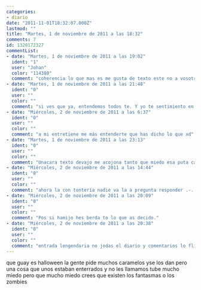 ```yaml
---
categories:
- diario
date: "2011-11-01T18:32:07.000Z"
lastmod: ""
title: "Martes, 1 de noviembre de 2011 a las 18:32"
comments: 7
id: 1320172327
commentList:
- date: "Martes, 1 de noviembre de 2011 a las 19:02"
  ident: "1"
  user: "Johan"
  color: "114380"
  comment: "coherencia lo que mas es me gusta de texto este no a vosotros?"
- date: "Martes, 1 de noviembre de 2011 a las 21:48"
  ident: "0"
  user: ""
  color: ""
  comment: "si ves que ya, entendemos todos te. Y yo te sentimiento en el acompaño"
- date: "Miércoles, 2 de noviembre de 2011 a las 6:37"
  ident: "0"
  user: ""
  color: ""
  comment: "a mi entretiene me más entenderte que has dicho lo que xd"
- date: "Martes, 1 de noviembre de 2011 a las 23:13"
  ident: "0"
  user: ""
  color: ""
  comment: "Unacara texto devajo me acojona tanto que miedo esa puta cara madre mja!!!"
- date: "Miércoles, 2 de noviembre de 2011 a las 14:44"
  ident: "0"
  user: ""
  color: ""
  comment: "ahora la con tontería nadie va la a pregunta responder .-. bueno pero, a vete Respuestas Yahoo y chorradas de déjate í²__o xDD"
- date: "Miércoles, 2 de noviembre de 2011 a las 20:09"
  ident: "0"
  user: ""
  color: ""
  comment: "Pos si hamijo hes berda to lo que as decido."
- date: "Miércoles, 2 de noviembre de 2011 a las 20:38"
  ident: "0"
  user: ""
  color: ""
  comment: "entrada lengendaria no jodas el diario y comentarios lo flipo con cosas de zombies pero esta entrada es como halowin genial macho"
---
```


que guay es halloween la gente pide muchos caramelos yse los dan pero una cosa que unos estaban enterrados y no les llamamos tube mucho miedo pero que mucho miedo crees que existen los fantasmas o los zombies